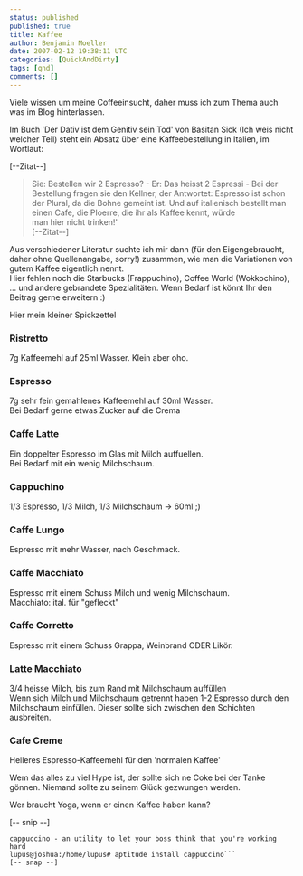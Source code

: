 ```yaml
---
status: published
published: true
title: Kaffee
author: Benjamin Moeller
date: 2007-02-12 19:38:11 UTC
categories: [QuickAndDirty]
tags: [qnd]
comments: []
---
```

Viele wissen um meine Coffeeinsucht, daher muss ich zum Thema auch was im Blog hinterlassen.

Im Buch 'Der Dativ ist dem Genitiv sein Tod' von Basitan Sick (Ich weis nicht welcher Teil) steht ein Absatz über eine Kaffeebestellung in Italien, im Wortlaut:  

[--Zitat--]  
> Sie: Bestellen wir 2 Espresso? - Er: Das heisst 2 Espressi - Bei der Bestellung fragen
> sie den Kellner, der Antwortet: Espresso ist schon der Plural, da die Bohne gemeint ist. 
> Und auf italienisch bestellt man einen Cafe, die Ploerre, die ihr als Kaffee kennt, würde  
> man hier nicht trinken!'  
[--Zitat--]

Aus verschiedener Literatur suchte ich mir dann (für den Eigengebraucht, daher ohne Quellenangabe, sorry!) zusammen, wie man die Variationen von gutem Kaffee eigentlich nennt.  
Hier fehlen noch die Starbucks (Frappuchino), Coffee World (Wokkochino), ... und andere gebrandete Spezialitäten. Wenn Bedarf ist könnt Ihr den Beitrag gerne erweitern :)

Hier mein kleiner Spickzettel
### Ristretto  
7g Kaffeemehl auf 25ml Wasser. Klein aber oho.  
### Espresso  
7g sehr fein gemahlenes Kaffeemehl auf 30ml Wasser.  
Bei Bedarf gerne etwas Zucker auf die Crema  
### Caffe Latte  
Ein doppelter Espresso im Glas mit Milch auffuellen.  
Bei Bedarf mit ein wenig Milchschaum.  
### Cappuchino  
1/3 Espresso, 1/3 Milch, 1/3 Milchschaum -> 60ml ;)  
### Caffe Lungo  
Espresso mit mehr Wasser, nach Geschmack.  
### Caffe Macchiato  
Espresso mit einem Schuss Milch und wenig Milchschaum.  
Macchiato: ital. für "gefleckt"  
### Caffe Corretto  
Espresso mit einem Schuss Grappa, Weinbrand ODER Likör.  
### Latte Macchiato  
3/4 heisse Milch, bis zum Rand mit Milchschaum auffüllen  
Wenn sich Milch und Milchschaum getrennt haben 1-2 Espresso durch den  
Milchschaum einfüllen. Dieser sollte sich zwischen den Schichten ausbreiten.  
### Cafe Creme  
Helleres Espresso-Kaffeemehl für den 'normalen Kaffee'  

Wem das alles zu viel Hype ist, der sollte sich ne Coke bei der Tanke gönnen. Niemand sollte zu seinem Glück gezwungen werden.

Wer braucht Yoga, wenn er einen Kaffee haben kann?

[-- snip --]  
```lupus@joshua:~$ apt-cache search cappu  
cappuccino - an utility to let your boss think that you're working hard  
lupus@joshua:/home/lupus# aptitude install cappuccino```
[-- snap --]

